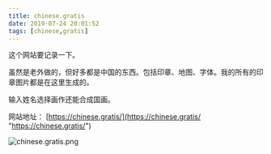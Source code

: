 ```yaml
---
title: chinese.gratis
date: 2019-07-24 20:01:52
tags: [chinese,gratis]
---
```

这个网站要记录一下。

虽然是老外做的，但好多都是中国的东西。包括印章、地图、字体。我的所有的印章图片都是在这里生成的。

输入姓名选择画作还能合成国画。

网站地址：
[https://chinese.gratis/](https://chinese.gratis/ "https://chinese.gratis/")
<!---more--->
![chinese.gratis.png](https://i.loli.net/2019/07/24/5d384aaf0b67027578.png)